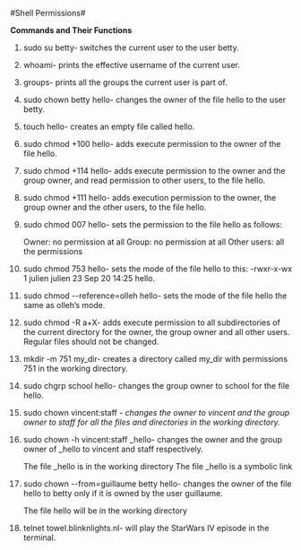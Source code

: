 #Shell Permissions#</br>

**Commands and Their Functions**</br>

1. sudo su betty- switches the current user to the user betty.</br>
2. whoami- prints the effective username of the current user.</br>
3. groups- prints all the groups the current user is part of.</br>
4. sudo chown betty hello- changes the owner of the file hello to the user betty.</br>
5. touch hello- creates an empty file called hello.</br>
6. sudo chmod +100 hello- adds execute permission to the owner of the file hello.</br>
7. sudo chmod +114 hello- adds execute permission to the owner and the group owner, and read permission to other users, to the file hello.</br>
8. sudo chmod +111 hello- adds execution permission to the owner, the group owner and the other users, to the file hello.</br>
9. sudo chmod 007 hello- sets the permission to the file hello as follows:</br>

    Owner: no permission at all
    Group: no permission at all
    Other users: all the permissions
10. sudo chmod 753 hello- sets the mode of the file hello to this: -rwxr-x-wx 1 julien julien 23 Sep 20 14:25 hello.</br>
11. sudo chmod --reference=olleh hello- sets the mode of the file hello the same as olleh’s mode.</br>
12. sudo chmod -R a+X- adds execute permission to all subdirectories of the current directory for the owner, the group owner and all other users. Regular files should not be changed.</br>
13. mkdir -m 751 my_dir- creates a directory called my_dir with permissions 751 in the working directory.</br>
14. sudo chgrp school hello- changes the group owner to school for the file hello.</br>
15. sudo chown vincent:staff *- changes the owner to vincent and the group owner to staff for all the files and directories in the working directory.*</br>
16. sudo chown -h vincent:staff _hello- changes the owner and the group owner of _hello to vincent and staff respectively.</br>

    The file _hello is in the working directory
    The file _hello is a symbolic link
17. sudo chown --from=guillaume betty hello- changes the owner of the file hello to betty only if it is owned by the user guillaume.</br>

    The file hello will be in the working directory
18. telnet towel.blinknlights.nl- will play the StarWars IV episode in the terminal.</br>
